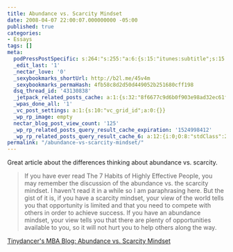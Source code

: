 ```yaml
---
title: Abundance vs. Scarcity Mindset
date: 2008-04-07 22:00:07.000000000 -05:00
published: true
categories:
- Essays
tags: []
meta:
  podPressPostSpecific: s:264:"s:255:"a:6:{s:15:"itunes:subtitle";s:15:"##PostExcerpt##";s:14:"itunes:summary";s:15:"##PostExcerpt##";s:15:"itunes:keywords";s:17:"##WordPressCats##";s:13:"itunes:author";s:10:"##Global##";s:15:"itunes:explicit";s:7:"Default";s:12:"itunes:block";s:7:"Default";}";";
  _edit_last: '1'
  _nectar_love: '0'
  _sexybookmarks_shortUrl: http://b2l.me/45v4m
  _sexybookmarks_permaHash: 4fb58c8d2d50d449052b251680cff198
  dsq_thread_id: '43130838'
  _jetpack_related_posts_cache: a:1:{s:32:"8f6677c9d6b0f903e98ad32ec61f8deb";a:2:{s:7:"expires";i:1498419307;s:7:"payload";a:3:{i:0;a:1:{s:2:"id";i:416;}i:1;a:1:{s:2:"id";i:303;}i:2;a:1:{s:2:"id";i:3463;}}}}
  _wpas_done_all: '1'
  _vc_post_settings: a:1:{s:10:"vc_grid_id";a:0:{}}
  _wp_rp_image: empty
  nectar_blog_post_view_count: '125'
  _wp_rp_related_posts_query_result_cache_expiration: '1524998412'
  _wp_rp_related_posts_query_result_cache_6: a:12:{i:0;O:8:"stdClass":2:{s:7:"post_id";s:3:"411";s:5:"score";s:18:"46.801438868761394";}i:1;O:8:"stdClass":2:{s:7:"post_id";s:3:"311";s:5:"score";s:16:"43.9540955922461";}i:2;O:8:"stdClass":2:{s:7:"post_id";s:3:"604";s:5:"score";s:17:"40.91523538017918";}i:3;O:8:"stdClass":2:{s:7:"post_id";s:3:"344";s:5:"score";s:17:"40.91523538017918";}i:4;O:8:"stdClass":2:{s:7:"post_id";s:3:"242";s:5:"score";s:17:"40.91523538017918";}i:5;O:8:"stdClass":2:{s:7:"post_id";s:4:"2099";s:5:"score";s:18:"36.570788829878474";}i:6;O:8:"stdClass":2:{s:7:"post_id";s:3:"348";s:5:"score";s:17:"35.85397758220632";}i:7;O:8:"stdClass":2:{s:7:"post_id";s:3:"301";s:5:"score";s:17:"35.85397758220632";}i:8;O:8:"stdClass":2:{s:7:"post_id";s:4:"1483";s:5:"score";s:17:"35.20118441301121";}i:9;O:8:"stdClass":2:{s:7:"post_id";s:4:"1000";s:5:"score";s:17:"35.20118441301121";}i:10;O:8:"stdClass":2:{s:7:"post_id";s:3:"817";s:5:"score";s:17:"35.20118441301121";}i:11;O:8:"stdClass":2:{s:7:"post_id";s:3:"382";s:5:"score";s:17:"35.20118441301121";}}
permalink: "/abundance-vs-scarcity-mindset/"
---
```

Great article about the differences thinking about abundance vs. scarcity.</p>
>If you have ever read The 7 Habits of Highly Effective People, you may remember the discussion of the abundance vs. the scarcity mindset. I haven't read it in a while so I am paraphrasing here. But the gist of it is, if you have a scarcity mindset, your view of the world tells you that opportunity is limited and that you need to compete with others in order to achieve success. If you have an abundance mindset, your view tells you that there are plenty of opportunities available to you, so it will not hurt you to help others along the way.</p></blockquote>
<p><a href="http://tinydancermba.blogspot.com/2008/03/abundance-vs-scarcity-mindset.html" rel="nofollow">Tinydancer's MBA Blog: Abundance vs. Scarcity Mindset</a></p>
